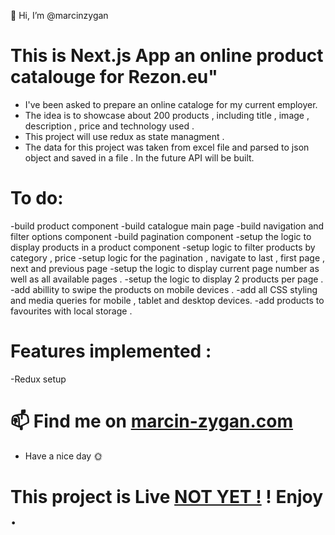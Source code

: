👋 Hi, I’m @marcinzygan

# This is Next.js App an online product catalouge for Rezon.eu"

- I've been asked to prepare an online cataloge for my current employer.
- The idea is to showcase about 200 products , including title , image , description , price and technology used .
- This project will use redux as state managment .
- The data for this project was taken from excel file and parsed to json object and saved in a file . In the future API will be built.

# To do:

-build product component
-build catalogue main page
-build navigation and filter options component
-build pagination component
-setup the logic to display products in a product component
-setup logic to filter products by category , price
-setup logic for the pagination , navigate to last , first page , next and previous page
-setup the logic to display current page number as well as all available pages .
-setup the logic to display 2 products per page .
-add abillity to swipe the products on mobile devices .
-add all CSS styling and media queries for mobile , tablet and desktop devices.
-add products to favourites with local storage .

# Features implemented :

-Redux setup

# 📫 Find me on <a href="https://marcin-zygan.com">marcin-zygan.com</a>

- Have a nice day 🌞

# This project is Live <a href="">NOT YET !</a> ! Enjoy .
